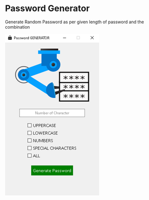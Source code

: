 # Password Generator

Generate Random Password as per given length of password and the combination

<img src="included_files/1.png">
